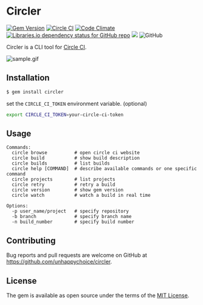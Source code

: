 # Circler

[![Gem Version](https://badge.fury.io/rb/circler.svg)](https://badge.fury.io/rb/circler)
[![Circle CI](https://circleci.com/gh/unhappychoice/Circler.svg?style=shield)](https://circleci.com/gh/unhappychoice/Circler)
[![Code Climate](https://codeclimate.com/github/unhappychoice/Circler/badges/gpa.svg)](https://codeclimate.com/github/unhappychoice/Circler)
[![Libraries.io dependency status for GitHub repo](https://img.shields.io/librariesio/github/unhappychoice/Circler.svg)](https://libraries.io/github/unhappychoice/Circler)
![](http://ruby-gem-downloads-badge.herokuapp.com/circler?type=total)
![GitHub](https://img.shields.io/github/license/unhappychoice/Circler.svg)

Circler is a CLI tool for [Circle CI](https://circleci.com).

![sample.gif](https://github.com/unhappychoice/circler/raw/master/movie/rec.gif)

## Installation

```sh
$ gem install circler
```

set the `CIRCLE_CI_TOKEN` environment variable. (optional)

```sh
export CIRCLE_CI_TOKEN=your-circle-ci-token
```

## Usage
```
Commands:
  circle browse          # open circle ci website
  circle build           # show build description
  circle builds          # list builds
  circle help [COMMAND]  # describe available commands or one specific command
  circle projects        # list projects
  circle retry           # retry a build
  circle version         # show gem version
  circle watch           # watch a build in real time

Options:
  -p user_name/project   # specify repository
  -b branch              # specify branch name
  -n build_number        # specify build number
```

## Contributing

Bug reports and pull requests are welcome on GitHub at https://github.com/unhappychoice/circler.

## License

The gem is available as open source under the terms of the [MIT License](http://opensource.org/licenses/MIT).
